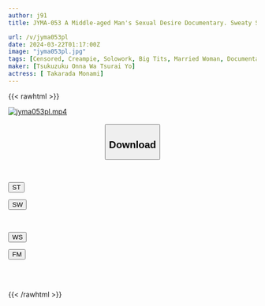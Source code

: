 ```yaml
---
author: j91
title: JYMA-053 A Middle-aged Man's Sexual Desire Documentary. Sweaty Sex Between A Fallen Beautiful Big-breasted Wife And An Old Man. Monami Takarada, A Wife With A Lustful Body Who Keeps Getting Fucked All Day Long.

url: /v/jyma053pl
date: 2024-03-22T01:17:00Z
image: "jyma053pl.jpg"
tags: [Censored, Creampie, Solowork, Big Tits, Married Woman, Documentary, Cuckold	]
maker: [Tsukuzuku Onna Wa Tsurai Yo]
actress: [ Takarada Monami]
---
```



{{< rawhtml >}}

<div class="video" data-videoid="OaVdKDZoMAiZyYo">
    <a href="javascript:;">
        <img src="/v/jyma053pl/jyma053pl.jpg" width="WIDTH" height="HEIGHT" alt="jyma053pl.mp4" loading="lazy">
    </a>
</div>

<script type="text/javascript" src="https://j91.asia/asset/on-demand-st.js"></script>

<br>
  <link rel="stylesheet" href="https://j91.asia/asset/bs5.css">
  
  <center>
  <button class="btn btn-primary" type="button" data-bs-toggle="collapse" data-bs-target=".multi-collapse" aria-expanded="false" aria-controls="multiCollapseExample1 multiCollapseExample2"><h2>Download</h2></button></center>
</p>
<div class="row">
  <div class="col">
    <div class="collapse multi-collapse" id="multiCollapseExample1">
      <div class="card card-body">
	      	      <br>
<div class="buttons">  
<p><a href="https://streamtape.to/v/OaVdKDZoMAiZyYo" target="_blank"><button class="btn-hover color-3"><i class="fa fa-download"></i> ST</button></a></p>
<p><a href="https://asnwish.com/erryut899w34" target="_blank"><button class="btn-hover color-2"><i class="fa fa-download"></i> SW</button></a></p></div>
    </div>
  </div>
</div>
  <div class="col">
    <div class="collapse multi-collapse" id="multiCollapseExample2">
      <div class="card card-body">
	      <br>
<div class="buttons">
<p><a href="https://wolfstream.tv/4m5y4s8n4cnm"><button class="btn-hover color-9"><i class="fa fa-download"></i> WS</button></a></p>
<p><a href="https://filemoon.sx/d/i3u7i0hzh6tb"><button class="btn-hover color-8"><i class="fa fa-download"></i> FM</button></a></p></div>
<br><br>
      </div>
    </div>
  </div>
</div>

{{< /rawhtml >}}